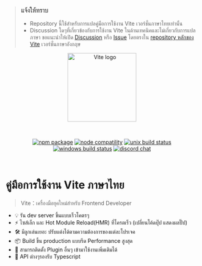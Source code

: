 > ### แจ้งให้ทราบ
>
> - Repository นี้ใช้สำหรับการแปลคู่มือการใช้งาน Vite เวอร์ชั่นภาษาไทยเท่านั้น
> - Discussion ใดๆที่เกี่ยวข้องกับการใช้งาน Vite ในด้านเทคนิคและไม่เกี่ยวกับการแปลภาษา ขอแนะนำให้เปิด [Discussion](https://github.com/vitejs/vite/discussions) หรือ [Issue](https://github.com/vitejs/vite/issues) โดยตรงใน [repository หลักของ Vite](https://github.com/vitejs/vite) เวอร์ชั่นภาษาอังกฤษ

<p align="center">
  <a href="https://vitejs.dev" target="_blank" rel="noopener noreferrer">
    <img width="180" src="https://vitejs.dev/logo.svg" alt="Vite logo">
  </a>
</p>
<br/>
<p align="center">
  <a href="https://npmjs.com/package/vite"><img src="https://img.shields.io/npm/v/vite.svg" alt="npm package"></a>
  <a href="https://nodejs.org/en/about/releases/"><img src="https://img.shields.io/node/v/vite.svg" alt="node compatility"></a>
  <a href="https://app.circleci.com/pipelines/github/vitejs/vite?branch=main"><img src="https://circleci.com/gh/vitejs/vite/tree/main.svg?style=shield" alt="unix build status"></a>
  <a href="https://ci.appveyor.com/project/yyx990803/vite/branch/main"><img src="https://ci.appveyor.com/api/projects/status/0q4j8062olbcs71l/branch/main?svg=true" alt="windows build status"></a>
  <a href="https://chat.vitejs.dev"><img src="https://img.shields.io/badge/chat-discord-blue?style=flat&logo=discord" alt="discord chat"></a>
</p>
<br/>

# คู่มือการใช้งาน Vite ภาษาไทย

> Vite：เครื่องมือยุคใหม่สำหรับ Frontend Developer

- 💡 รัน dev server ขึ้นแบบเร็วโคตรๆ
- ⚡️ ไซส์เล็ก และ Hot Module Reload(HMR) ที่โครตเร็ว (เปลี่ยนโค้ดปุ๊ป แสดงผลปั๊ป)
- 🛠️ มีลูกเล่นเยอะ ปรับแต่งได้ตามความต้องการของแต่ละโปรเจค
- 📦 Build ขึ้น production แบบรีด Performance สูงสุด
- 🔩 สามารถติดตั้ง Plugin อื่นๆ เข้ามาใช้งานเพิ่มเติมได้
- 🔑 API ต่างๆรองรับ Typescript

